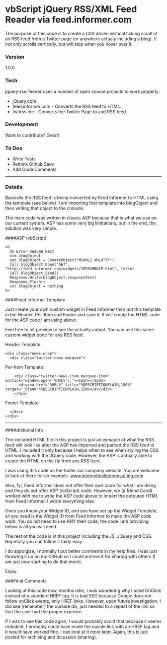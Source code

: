 # vbScript jQuery RSS/XML Feed Reader via feed.informer.com

The purpose of this code is to create a CSS driven vertical ticking scroll of an RSS feed from a Twitter page (or anywhere actualy including a blog). It not only scrolls vertically, but will stop when you hover over it.

### Version
1.0.0

### Tech

jquery-rss-feeder uses a number of open source projects to work properly:

  - jQuery.com 
  - feed.informer.com - Converts the RSS feed to HTML.
  - twitrss.me - Converts the Twitter Page to and RSS feed.

### Development

Want to contribute? Great!


### To Dos

  - Write Tests
  - Rethink Github Save
  - Add Code Comments
  
----------------------------------------------
  
### Details

Basically the RSS feed is being converted by Feed Informer to HTML using the template (see below). I am importing that template into blogObject and then writing that object to the console. 

The main code was written in classic ASP because that is what we use on our current system.  ASP has some very big limitations, but in the end, the solution was very simple.

####ASP (vbScript)

```
<%
  On Error Resume Next
  dim blogObject
  set blogObject = CreateObject("MSXML2.XMLHTTP")
  Call blogObject.Open("GET", "http://feed.informer.com/widgets/1PE6GMRN1P.html", false)
  Call blogObject.Send()
  Response.Write(blogObject.responseText)
  Response.Flush()
  set blogObject = nothing
%>
```

####Feed Informer Template

Just create your own custom widget in Feed Informer then put this template in the Header, Per-Item and Footer and save it. It will create the HTML code for the ASP code I am using above. 

Feel free to hit preview to see the actually output. You can use this same custom widget code for any RSS feed. 

Header Template:
```
<div class="news-wrap">
  <div class="twitter-news marquee">
```

Per-Item Template:
```
    <div class="twitter-news-item marquee-item" onclick="window.open('%URL%');"><span></span>
      <div><a href="%URL%" title="%DESCRIPTIONPLAIN,150%" target="_blank">%DESCRIPTIONPLAIN,150%</a></div>
    </div>
```

Footer Template:
```
  </div>
</div>
```

----------------------------------------------

###Additional Info

The included HTML file in this project is just an exmaple of what the RSS feed will look like after the ASP has imported and parced the RSS feed to HTML. I included it only because I helps when to see when styling the CSS and working with the JQuery code. However, the ASP is actually able to create the HTML on the fly from any RSS feed. 

I was using this code on the footer our company website. You are welcome to look at there for an example.
www.internetbuilderconsulting.com

Also, fyi, Feed Informer does not offer their own code for what I am doing and they do not offer ASP (vbScript) code. However, we (a friend Carol) worked with me to write the ASP code above to import the outputed HTML from Feed Informer. I wrote everything else. 

Once you know your Widget ID, and you have set up the Widget Template, all you need is the Widget ID from Feed Informer to make the ASP code work. You do not need to use ANY their code, the code I am providing below is all you will need.

The rest of the code is in this project including the JS, JQuery and CSS. Hopefully you can follow it fairly easy. 

I do appolgize, I normally I put better comments in my help files. I was just throwing it up on my GitHub so I could archive it for sharing with others (I am just now starting to do that more).

Enjoy.

###Final Comments

Looking at this code now, months later, I was wondering why I used OnClick instead of a standard HREF tag. It is bad SEO because Google does not follow onClick events, only HREF links. However, upon future investigation, I did see (remember) the ourside div, just needed to a repeat of the link so that the user had the proper experice. 

If I was to use this code agian, I would probably avoid that because it seems redudant. I probably could have made the ouside link with an HREF tag and it would have worked fine. I can look at it more later. Again, this is just posted for archiving and dicussion (sharing). 




